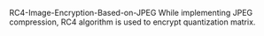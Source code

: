 RC4-Image-Encryption-Based-on-JPEG
While implementing JPEG compression, RC4 algorithm is used to encrypt quantization matrix.